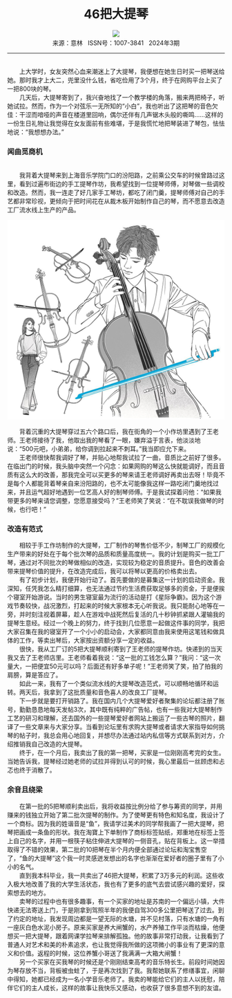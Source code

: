# <center>46把大提琴</center>

<div align=center><img src="https://raw.githubusercontent.com/leaguecn/magazines/main/img_authors/%d7%f7%d5%df%a3%ba%d3%e0%ce%c4%b3%ac.jpg"></div>

<center>来源：意林   ISSN号：1007-3841   2024年3期</center>

* * *

<br>　　上大学时，女友突然心血来潮迷上了大提琴，我便想在她生日时买一把琴送给她。那时我才上大二，兜里没什么钱，省吃俭用了3个月，终于在网购平台上买了一把800块的琴。  
　　几天后，大提琴寄到了，我兴奋地找了一个教学楼的角落，搬来两把椅子，听她试拉。然而，作为一个对弦乐一无所知的“小白”，我也听出了这把琴的音色欠佳：干涩而喑哑的声音在楼道里回响，偶尔还伴有几声锯木头般的嘶鸣……这样的一份生日礼物让我觉得在女友面前有些难堪，于是我慌忙地把琴装进了琴包，怯怯地说：“我想想办法。”

### 闻曲觅商机

  
<br>　　我背着大提琴来到上海音乐学院门口的汾阳路，之前乘公交车的时候曾路过这里，看到过遍布街边的手工提琴作坊，我希望找到一位提琴师傅，对琴做一些调校和改造。然而，我一连走了好几家手工琴坊，都吃了闭门羹，提琴师傅对自己的手艺都非常珍视，更倾向于把时间花在从裁木板开始制作自己的琴，而不愿意去改造工厂流水线上生产的产品。

![](https://raw.githubusercontent.com/leaguecn/magazines/main/img/yili20240313-1-l.jpg)

  
　　背着沉重的大提琴穿过五六个路口后，我在街角的一个小作坊里遇到了王老师。王老师接待了我，他取出我的琴看了一眼，嫌弃溢于言表，他淡淡地说：“500元吧，小弟弟，给你调到拉起来不刺耳。”我当即应允下来。  
　　王老师很快帮我调好了琴，并贴心地帮我试拉了一曲，音质比之前好了很多。在临出门的时候，我头脑中突然一个闪念：如果网购的琴这么快就能调好，而且音质有这么大的改善，那我完全可以买更多的琴来请王老师调好再卖出去呀！毕竟不是每个人都能背着琴亲自来汾阳路的，也不太可能像我这样一路吃闭门羹地找过来，并且运气超好地遇到一位艺高人好的制琴师傅。于是我试探着问他：“如果我带更多的琴来请您调整，您愿意接受吗？”王老师笑了笑说：“在不耽误我做琴的时候，也行吧！”

### 改造有范式

  
　　相较于手工作坊制作的大提琴，工厂制作的琴售价低不少，制琴工厂的规模化生产带来的好处在于每个批次琴的品质和质量高度统一。我的计划是购买一批工厂琴，通过对不同批次的琴做相似的改造，实现较为稳定的音质提升。音色的改善会带来提琴价值的提升，在改造完成后，我可以将琴以更高的价格卖出去。  
　　有了初步计划，我便开始行动了。首先要做的是募集这一计划的启动资金。我深知，任凭我怎么精打细算，也无法通过节约生活费获取足够多的资金，于是便挨个寝室开始游说。当时的男生寝室最为流行的活动是打《星际争霸》。因为这个游戏节奏较快，战况激烈，打起来的时候大家根本无心听我说。我只能耐心地等在一旁，并时刻注视着屏幕，趁人在游戏中战死然后复活的几十秒钟抓紧跟人灌输我的提琴生意经。经过一个晚上的努力，终于找到几位愿意一起做这件事的同学，我把大家召集在我的寝室开了一个小小的启动会，大家都同意由我来使用这笔钱和做具体的工作，等卖出琴后，大家按出资额分享一定的收益。  
　　很快，我从工厂订的5把大提琴顺利寄到了王老师的提琴作坊。快递到的当天我又去了王老师店里。王老师看着我说：“这一批的工钱怎么算？”我问：“这一次量大，一把便宜50元可以吗？后面还有好多单子呢！”王老师笑了笑，拍了拍我的肩膀，算是答应了。  
　　如此一来，我有了一个类似流水线的大提琴改造范式，可以顺畅地循环和运转。两天后，我拿到了这批质量和音色喜人的改良工厂提琴。  
　　下一步就是要打开销路了。我在国内几个大提琴爱好者聚集的论坛都注册了账号，勤勤恳恳地每天发帖3次，其中既有纯粹的广告帖，也有一些我对大提琴制作工艺的研习和理解，还去国外的一些提琴爱好者网站上搬运了一些古琴的照片，翻译了一些文章来与大家分享。当看到论坛里有求购大提琴或者请求大家指导如何挑琴的帖子时，我总会用心地回复，并想尽办法通过站内私信等方式联系到对方，介绍推销我自己改造的大提琴。  
　　终于，在一个月后，我卖出了我的第一把琴，买家是一位刚刚高考完的女生。当她告诉我，提琴经过她老师的试拉并得到认可的时候，我心里最后一丝顾虑和忐忑也终于消散了。

### 余音且绕梁

  
　　在第一批的5把琴顺利卖出后，我将收益按比例分给了参与筹资的同学，并用赚来的钱独立开始了第二批次提琴的制作。为了使琴更有特色和知名度，我设计了一个商标。因为我的姓谐音是“鱼”，我请学过美术的同学帮我画了一把大提琴，把琴把画成一条鱼的形状。我在淘寶上下单制作了商标标签贴纸，郑重地在标签上签上自己的名字，并用一根筷子粘住伸进大提琴的一侧音孔，贴在背板上。这一举措取得了不错的效果，第二批的10把琴在半个月内便全部通过论坛和淘宝售空了，“鱼的大提琴”这个我一时灵感迸发想出的名字也渐渐在爱好者的圈子里有了小小的名气。  
　　直到我本科毕业，我一共卖出了46把大提琴，积累了3万多元的利润。这些收入极大地改善了我的大学生活状态，我也有了更多的底气去尝试感兴趣的爱好，探索想去的地方。  
　　卖琴的过程中也有很多趣事，有一个买家的地址是苏南的一个偏远小镇，大件快递无法寄送上门，于是刚拿到驾照半年的我便自驾300多公里把琴送了过去。到了约定的地址，我发现周边都是一望无际的水塘，并不见村落，只有水塘的一角有一座灰白色水泥小房子。原来买家是养大闸蟹的，水产养殖工作平淡而枯燥，他便想买一把大提琴，跟着网课学拉琴来排解孤独。他的故事非常打动我，让我看到了普通人对艺术和美的朴素追求，也让我觉得我所做的这项微小的事业有了更深的意义和价值。返程的时候，这位养蟹小哥送了我满满一大箱大闸蟹！  
　　另一个买家在买我琴的时候还是个刚刚结束高考的音乐特长生。前段时间她因为琴存放不当，背板被虫蛀了，于是再次找到了我。我帮她联系了修缮事宜，闲聊中得知，她都已经成为一名小学音乐老师了。我卖的琴能给它们的主人以抚慰，陪伴它们的主人成长，这样的故事让我快乐又感动，也收获了很多意想不到的友谊。
